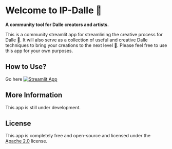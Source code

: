 # Welcome to IP-Dalle :wave:

**A community tool for Dalle creators and artists.**

This is a community streamlit app for streamlining the creative process for Dalle 🥰.
It will also serve as a collection of useful and creative Dalle techniques to bring
your creations to the next level 🤩. Please feel free to use this app for your own purposes.

## How to Use?

Go here [![Streamlit App](https://static.streamlit.io/badges/streamlit_badge_black_white.svg)](https://rhyzhang-ip-dalle-01--zoom-out-cropping-rizyjy.streamlitapp.com/)


## More Information

This app is still under development.

## License

This app is completely free and open-source and licensed under the [Apache 2.0](https://www.apache.org/licenses/LICENSE-2.0) license.